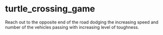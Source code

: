 # turtle_crossing_game
Reach out to the opposite end of the road dodging the increasing speed and number of the vehicles passing with increasing level of toughness. 
